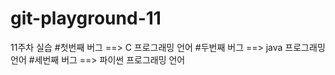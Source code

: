 # git-playground-11
11주차 실습
#첫번째 버그 ==> C 프로그래밍 언어
#두번째 버그 ==> java 프로그래밍 언어
#세번째 버그 ==> 파이썬 프로그래밍 언어